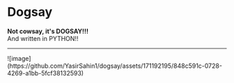 <h1>Dogsay</h1>
<b>Not cowsay, it's DOGSAY!!!</b>
<br>
And written in PYTHON!!
<br>
<hr>
![image](https://github.com/YasirSahin1/dogsay/assets/171192195/848c591c-0728-4269-a1bb-5fcf38132593)
<h2></h2>
<p>
  
</p>
